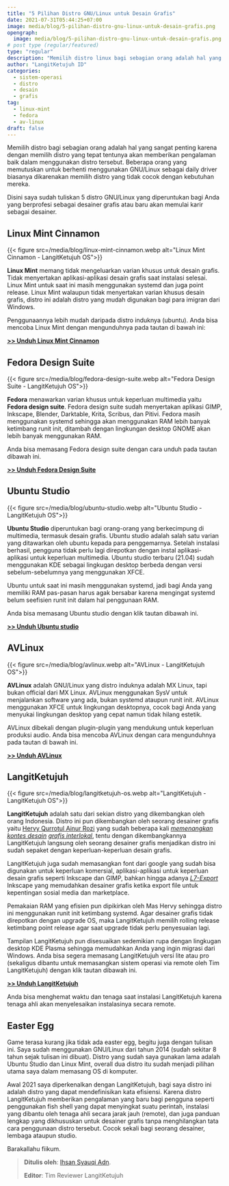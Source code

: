 ```yaml
---
title: "5 Pilihan Distro GNU/Linux untuk Desain Grafis"
date: 2021-07-31T05:44:25+07:00
image: media/blog/5-pilihan-distro-gnu-linux-untuk-desain-grafis.png
opengraph:
  image: media/blog/5-pilihan-distro-gnu-linux-untuk-desain-grafis.png
# post type (regular/featured)
type: "regular"
description: "Memilih distro linux bagi sebagian orang adalah hal yang sangat penting karena dengan memilih distro yang tepat tentunya akan memberikan pengalaman baik dalam menggunakan distro tersebut."
author: "LangitKetujuh ID"
categories:
  - sistem-operasi
  - distro
  - desain
  - grafis
tag:
  - linux-mint
  - fedora
  - av-linux
draft: false
---
```


Memilih distro bagi sebagian orang adalah hal yang sangat penting karena dengan memilih distro yang tepat tentunya akan memberikan pengalaman baik dalam menggunakan distro tersebut. Beberapa orang yang memutuskan untuk berhenti menggunakan GNU/Linux sebagai daily driver biasanya dikarenakan memilih distro yang tidak cocok dengan kebutuhan mereka.

Disini saya sudah tuliskan 5 distro GNU/Linux yang diperuntukan bagi Anda yang berprofesi sebagai desainer grafis atau baru akan memulai karir sebagai desainer.

## Linux Mint Cinnamon

{{< figure src=/media/blog/linux-mint-cinnamon.webp alt="Linux Mint Cinnamon - LangitKetujuh OS">}}

**Linux Mint** memang tidak mengeluarkan varian khusus untuk desain grafis. Tidak menyertakan aplikasi-aplikasi desain grafis saat instalasi selesai. Linux Mint untuk saat ini masih menggunakan systemd dan juga point release. Linux Mint walaupun tidak menyertakan varian khusus desain grafis, distro ini adalah distro yang mudah digunakan bagi para imigran dari Windows.

Penggunaannya lebih mudah daripada distro induknya (ubuntu). Anda bisa mencoba Linux Mint dengan mengunduhnya pada tautan di bawah ini:

[**>> Unduh Linux Mint Cinnamon**](https://blog.linuxmint.com/?p=4102)

## Fedora Design Suite

{{< figure src=/media/blog/fedora-design-suite.webp alt="Fedora Design Suite - LangitKetujuh OS">}}

**Fedora** menawarkan varian khusus untuk keperluan multimedia yaitu **Fedora design suite**. Fedora design suite sudah menyertakan aplikasi GIMP, Inkscape, Blender, Darktable, Krita, Scribus, dan Pitivi. Fedora masih menggunakan systemd sehingga akan menggunakan RAM lebih banyak ketimbang runit init, ditambah dengan lingkungan desktop GNOME akan lebih banyak menggunakan RAM.

Anda bisa memasang Fedora design suite dengan cara unduh pada tautan dibawah ini.

[**>> Unduh Fedora Design Suite**](https://labs.fedoraproject.org/design-suite/download/)

## Ubuntu Studio

{{< figure src=/media/blog/ubuntu-studio.webp alt="Ubuntu Studio - LangitKetujuh OS">}}

**Ubuntu Studio** diperuntukan bagi orang-orang yang berkecimpung di multimedia, termasuk desain grafis. Ubuntu studio adalah salah satu varian yang ditawarkan oleh ubuntu kepada para penggemarnya. Setelah instalasi berhasil, pengguna tidak perlu lagi direpotkan dengan instal aplikasi-aplikasi untuk keperluan multimedia. Ubuntu studio terbaru (21.04) sudah menggunakan KDE sebagai lingkugan desktop berbeda dengan versi sebelum-sebelumnya yang menggunakan XFCE.

Ubuntu untuk saat ini masih menggunakan systemd, jadi bagi Anda yang memiliki RAM pas-pasan harus agak bersabar karena mengingat systemd belum seefisien runit init dalam hal penggunaan RAM.

Anda bisa memasang Ubuntu studio dengan klik tautan dibawah ini.

[**>> Unduh Ubuntu studio**](https://ubuntustudio.org/download/)

## AVLinux

{{< figure src=/media/blog/avlinux.webp alt="AVLinux - LangitKetujuh OS">}}

**AVLinux** adalah GNU/Linux yang distro induknya adalah MX Linux, tapi bukan official dari MX Linux. AVLinux menggunakan SysV untuk menjalankan software yang ada, bukan systemd ataupun runit init. AVLinux menggunakan XFCE untuk lingkungan desktopnya, cocok bagi Anda yang menyukai lingkungan desktop yang cepat namun tidak hilang estetik.

AVLinux dibekali dengan plugin-plugin yang mendukung untuk keperluan produksi audio. Anda bisa mencoba AVLinux dengan cara mengunduhnya pada tautan di bawah ini.

[**>> Unduh AVLinux**](http://www.bandshed.net/avlinux/)

## LangitKetujuh

{{< figure src=/media/blog/langitketujuh-os.webp alt="LangitKetujuh - LangitKetujuh OS">}}

**LangitKetujuh** adalah satu dari sekian distro yang dikembangkan oleh orang Indonesia. Distro ini pun dikembangkan oleh seorang desainer grafis yaitu [Hervy Qurrotul Ainur Rozi](https://t.me/hervyqa) yang sudah beberapa kali [_memenangkan kontes desain_](https://news.opensuse.org/2019/07/09/opensuse-asia-summit-2019-logo-competition-winner/) [_grafis interlokal_](https://adfinis.com/en/blog/winners-of-the-libreoffice-template-contest-2020/), tentu dengan dikembangkannya LangitKetujuh langsung oleh seorang desainer grafis menjadikan distro ini sudah sepaket dengan keperluan-keperluan desain grafis.

LangitKetujuh juga sudah memasangkan font dari google yang sudah bisa digunakan untuk keperluan komersial, aplikasi-aplikasi untuk keperluan desain grafis seperti Inkscape dan GIMP, bahkan hingga adanya [_L7-Export_](https://panduan.langitketujuh.id/aplikasi/l7-export.html) Inkscape yang memudahkan desainer grafis ketika export file untuk kepentingan sosial media dan marketplace.

Pemakaian RAM yang efisien pun dipikirkan oleh Mas Hervy sehingga distro ini menggunakan runit init ketimbang systemd. Agar desainer grafis tidak direpotkan dengan upgrade OS, maka LangitKetujuh memilih rolling release ketimbang point release agar saat upgrade tidak perlu penyesuaian lagi.

Tampilan LangitKetujuh pun disesuaikan sedemikian rupa dengan lingkugan desktop KDE Plasma sehingga memudahkan Anda yang ingin migrasi dari Windows. Anda bisa segera memasang LangitKetujuh versi lite atau pro (sekaligus dibantu untuk memasangkan sistem operasi via remote oleh Tim LangitKetujuh) dengan klik tautan dibawah ini.

[**>> Unduh LangitKetujuh**](https://langitketujuh.id/unduh/)

Anda bisa menghemat waktu dan tenaga saat instalasi LangitKetujuh karena tenaga ahli akan menyelesaikan instalasinya secara remote.

## Easter Egg

Game terasa kurang jika tidak ada easter egg, begitu juga dengan tulisan ini. Saya sudah menggunakan GNU/Linux dari tahun 2014 (sudah sekitar 8 tahun sejak tulisan ini dibuat). Distro yang sudah saya gunakan lama adalah Ubuntu Studio dan Linux Mint, overall dua distro itu sudah menjadi pilihan utama saya dalam memasang OS di komputer.

Awal 2021 saya diperkenalkan dengan LangitKetujuh, bagi saya distro ini adalah distro yang dapat mendefinisikan kata efisiensi. Karena distro LangitKetujuh memberikan pengalaman yang baru bagi pengguna seperti penggunakan fish shell yang dapat menyingkat suatu perintah, instalasi yang dibantu oleh tenaga ahli secara jarak jauh (remote), dan juga panduan lengkap yang dikhususkan untuk desainer grafis tanpa menghilangkan tata cara penggunaan distro tersebut. Cocok sekali bagi seorang desainer, lembaga ataupun studio.

Barakallahu fiikum.

> **Ditulis oleh**: [Ihsan Syauqi Adn](https://t.me/ihsansyauqiadn).
>
> **Editor**: Tim Reviewer LangitKetujuh
